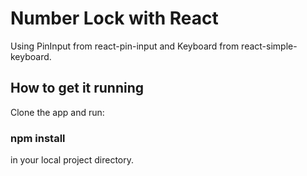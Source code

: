 # Number Lock with React

Using PinInput from react-pin-input and Keyboard from react-simple-keyboard.

## How to get it running

Clone the app and run:

### npm install

in your local project directory.
